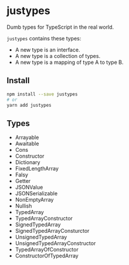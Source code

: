 # justypes
Dumb types for TypeScript in the real world.

`justypes` contains these types:
- A new type is an interface.
- A new type is a collection of types.
- A new type is a mapping of type A to type B.

## Install
```sh
npm install --save justypes
# or
yarn add justypes
```

## Types
- Arrayable
- Awaitable
- Cons
- Constructor
- Dictionary
- FixedLengthArray
- Falsy
- Getter
- JSONValue
- JSONSerializable
- NonEmptyArray
- Nullish
- TypedArray
- TypedArrayConstructor
- SignedTypedArray
- SignedTypedArrayConsturctor
- UnsignedTypedArray
- UnsignedTypedArrayConstructor
- TypedArrayOfConstructor
- ConstructorOfTypedArray
